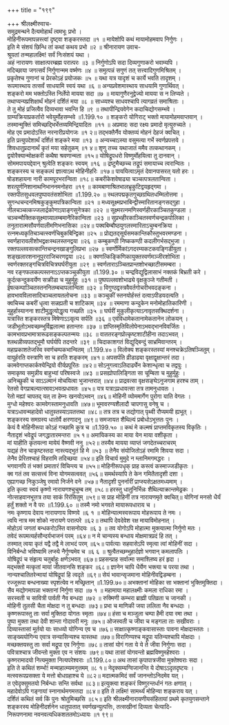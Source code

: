 +++
title = "१९९"

+++
श्रीलक्ष्मीरुवाच-  
समुद्रमन्थने दैत्यमोहार्थं त्वमभूः प्रभो ।  
मोहिनीरूपमापन्नस्त्वां दृष्ट्वा शङ्करस्तदा ॥१ ॥
मायेशोपि कथं मायामोहमवाप निर्गुणः ।  
इति मे संशयं छिन्धि तां कथां कथय प्रभो ॥२ ॥
श्रीनारायण उवाच-  
श्रूयतां तन्महालक्ष्मि! सर्वं निःसंशयं यथा ।  
अहं नारायणः साक्षात्परम्ब्रह्म परात्परः ॥३ ॥
निर्गुणोऽपि सदा दिव्यगुणाकरो भवाम्यपि ।  
मदिच्छाया जगत्सर्वं निर्गुणान्मम वर्ष्मणः ॥४ ॥
समुत्पन्नं सगुणं तत् सत्त्वादिगुणमिश्रितम् ।  
प्रकृतेश्च गुणानां च प्रेरकोऽहं प्रयोजकः ॥५ ॥
यथा यत्र यादृशं च कार्ये भवति तादृशम् ।  
रूपमास्थाय तत्सर्वं साधयामि स्वयं यथा ॥६ ॥
अन्यप्रवेशमास्थाय साधयामि गुणार्थिवत् ।  
शङ्करो मम भक्तोऽस्ति निर्लेपो मायया सदा ॥७ ॥
मायागुणैरनुद्वेज्यो मायया स न लिप्यते ।  
तथाप्यन्यप्रशिक्षार्थं मोहनं दर्शितं मया ॥८ ॥
साध्व्यश्च साधवश्चापि त्यागव्रतं समाश्रिताः ।  
ते तु मोहं प्रजित्वैव दिव्यभावा भवन्ति हि ॥९ ॥
तथापीन्द्रियवेगेन कदाचिद्योगसम्भवे ।  
ग्राम्यक्रियाप्रकर्तारो भवेयुर्मोहसम्भवे ॥1.199.१० ॥
शङ्करो योगिराट् भक्तो मायामोहमवाप्तवान् ।  
तस्मान्मुक्तिं समिच्छद्भिर्भेत्तव्यमिन्द्रियादितः ॥११ ॥
अप्रमादः सदा रक्ष्यः प्रमादो मृत्युरुच्यते ।  
मोह एव प्रमादोऽस्ति नरनारीप्रयोगजः ॥१ २॥
तद्भक्तैर्नैव योक्तव्यं मोहनं देहजं क्वचित् ।  
इति प्रत्युपदेशार्थं दर्शितं शङ्करे मया ॥१३ ॥
अन्यच्चाऽस्या वसुमत्या गर्भे स्वर्णप्रपत्तये ।  
शिवधातुप्रदानार्थं कृतं मया सहेतुकम् ॥१ ४॥
शृणु तच्च यथाजातं ममैव तत्कथानकम् ।  
द्वयोरैक्यान्मोक्षकरी कथैषा श्रवणान्मता ॥१५॥
योषिद्रूपधरो विष्णुर्मोहयित्वा तु दानवान् ।  
सोममपाययद्देवान् श्रुत्वेति शङ्करः स्वयम् ॥१६ ॥
द्रष्टुमैच्छच्च तद्रूपं समायाच्च त्वरान्वितः ।  
शङ्करस्य च सङ्कल्पं ज्ञात्वाऽथ मोहिनीहरिः ॥१७॥
पाययित्वाऽमृतं देवानपासरत् यतो हरः ।  
षोडशहायना नारी कामपूरभरान्विता ॥१८॥
कबरीकेशवेषाढ्या चञ्चत्पत्रलतान्विता ।  
शरत्पूर्णनिशानाथनिभाननमनोहरा ॥१९ ॥
कामबाणाश्रितभालभ्रृकुटिद्वयहृद्गमा ।  
रक्तपीतसुधवलपुष्पावतंसशोभिता ॥1.199.२० ॥
स्थलपद्मकृतगुच्छग्रथितधम्मिलोत्तमा ।  
सुगन्धचन्दनमिश्रकुङ्कुमपत्रिकान्विता ॥२१ ॥
मध्यसूक्ष्मप्रभाबिन्द्वीस्मारितानङ्गसद्गुहा ।  
नीलचञ्चत्कज्जलार्द्रकोणाऽपाङ्गसुनेत्रका ॥२२ ॥
सूक्ष्मरत्नमणिस्वर्णहीरकाञ्चितकुण्डला ।  
चञ्चन्मौक्तिकसूक्ष्माग्र्यालम्बमानैरिकान्विता ॥२३ ॥
सुप्रभहीरकाञ्चितस्वर्णचन्द्रकपोलिका ।  
तनुतारात्मसौवर्णवालीमणिभनासिका ॥२४॥
पक्वबिम्बौष्ठयुगलस्मारिताऽचुम्बनक्रिया ।  
रत्नमध्यकृतिचञ्चत्स्वर्णचिबुकबिन्द्विका ॥२५ ॥
प्रोद्यतद्सूर्यसमकान्तिकौस्तुभवरमण्डना ।  
स्वर्णहारावलीशोभद्वक्षःस्थलस्तनद्वया ॥२६ ॥
कम्बुकण्ठी निष्ककण्ठी कदलीगर्भसद्भुजा ।  
रक्तपल्लवसत्कान्तिचन्द्रनखाङ्गुलिप्रभा ॥२७ ॥
स्वर्णोर्मिकांऽगदरम्यकटकवङ्गिडीयुता ।  
शङ्खलारशनानूपुरराजिचरणद्वया ॥२८ ॥
क्वणत्किङ्किणिकायुक्तस्वर्णमञ्जीरशोभिता ।  
स्वर्णरक्तरङ्गचित्रविचित्रघर्घरीयुता ॥२९ ॥
स्वर्णताराऽञ्चितप्रान्तशोभच्छाटीसमम्बरा ।  
नव रङ्गफलकल्पस्तनाऽऽप्तकञ्चुकीयुता ॥1.199.३० ॥
चन्द्रविद्युद्विलासाभं नक्तकं बिभ्रती करे ।  
कूर्दत्कन्दुकवर्येण सक्रीडा च मुहुर्मुहुः ॥३१ ॥
पुष्पपल्लवशोभाढ्ये वृक्षकुञ्जे गतीमती ।  
ईषत्कम्पाञ्चितस्तननितम्बचापलान्विता ॥३२ ॥
विगुण्ठद्वस्त्रवैवर्तगोचरीभवदङ्कना ।  
हावभावविलासादिचञ्चलायतलोचना ॥३३ ॥
कञ्चुकीं स्तनयोर्हस्तं दत्वाऽपीडयदत्यति ।  
क्वचिच्च कबरीं धृत्वा सन्नह्यती च शाटिकाम् ॥३४ ॥
रममाणा कन्दुकेन मनोमोहातिकारिणी ।  
मुहुर्हास्यानना शाटीमुद्धृत्योद्धृत्य गच्छति ॥३५ ॥
घर्घरीं मुकुलीकृत्याऽनावृतसक्थिदर्शना ।  
यत्रास्ति शङ्करस्तत्र मिषेणाऽऽसृत्य सर्पति ॥३६ ॥
एवंविधामेकतानामेकतानेन लोकयन् ।  
जडीभूतोऽभवच्छम्भुर्विह्वलात्मा हतान्तरः ॥३७ ॥
ज्ञप्तिस्मृतिविलोपेनाऽभवद्भानविवर्जितः ।  
कामभावप्रभामात्रारूढसङ्कल्पतन्मयः ॥३८ ॥
वाततरङ्गप्रोत्कृष्टशाटीहीना तदाऽभवत् ।  
श्लथन्नीव्यपतद्भूमौ घर्घर्यपि तदन्तरे ॥३९ ॥
चिदाकाशगतं विद्युद्बिन्दुं साभ्रमिवान्तरम् ।  
महाप्रकाशतेजस्वि स्वर्णचम्पकभान्वितम् ॥1.199.४०॥
विलोक्य शङ्करस्तस्यां मनश्चक्रेऽतिषञ्जितुम् ।  
वायुर्हरति वस्त्राणि सा च हरति शङ्करम् ॥४१॥
अपसर्पति व्रीडाढ्या वृक्षाद्वृक्षान्तरं तदा ।  
कामवेगाप्तकार्कश्येन्द्रियो वीर्यप्रपूरितः ॥४२॥
सोऽनुगत्वाऽतिदार्ढ्येन केशान्धृत्वा च तद्वपुः ।  
समाकृष्य समुन्नीय बाहुभ्यां परिषस्वजे ॥४३ ॥
प्रसह्योपालिङ्गिता सा चूम्बिता च मुहुर्मुहुः ।  
अनिच्छुकी च साऽऽत्मानं मोचयित्वा भुजान्तरात् ॥४४॥
प्राद्रवत्सा वृक्षसङ्घेऽनुजगाम हरश्च ताम् ।  
रेतसो वेगप्राबल्यात्स्रावऽभवत्प्रधावतः ॥४५॥
यत्र यत्राऽप्रधावत्सा तत्र तामनुधावतः ।  
रेतो मह्यां चापतद् यत् ता हेम्नः खनयोऽभवन् ॥४६॥
मोहिनी व्योममार्गेण पुरोगा याति वेगतः ।  
मुग्धो महेश्वरः कामवेगस्तामनुधावति ॥४७॥
भूमावरण्यशैलादौ चापगासु वनेषु च ।  
यत्राऽधावन्महादेवो धातुस्तस्याऽपतत्तथा ॥४८॥
तत्र तत्र च तद्योगात् पृथ्वी रौप्यमयी ह्यभूत् ।  
शङ्करस्य समग्रस्य धातोर्वै क्षरणादनु ॥४९॥
समजायत शैथिल्यं प्रबोधोऽभूत्ततः पुनः ।  
केयं वै मोहिनीरूपा कोऽहं गच्छामि कुत्र च ॥1.199.५० ॥
कथं मे कल्मषं प्राप्तमविकृतस्य विकृतिः ।  
नैतादृशं भवेद्रूपं जगद्धातारमन्तरा ॥५ १॥
अमायिकस्य का माया येन माया वशीकृता ।  
मां याहीति कृतयत्ना मायेयं वैष्णवी ननु ॥५२॥
तस्यैव मायया व्याप्तं जगदेतच्चराचरम्  
यद्यहं तेन चाकृष्टस्तदा नास्त्यद्भुतं हि मे ॥५३ ॥
तेनैव संयोजितोऽहं रमामि शिवया सदा ।  
तेनैव प्रेरितश्चाहं विहरामि तदिच्छया ॥५४॥
इति विचार्य मुमुदे न म्लानिमगमद्धरः ।  
भगवानपि तं भक्तं प्रमातारं विचिन्त्य च ॥५५॥
मोहिनीरूपधृक् प्राह कस्त्वं कस्माज्जडीकृतः ।  
क्व गतं तव सत्सत्त्वं विना योगमसत्ववत् ॥५६॥
समर्थस्यापि ते केन गमितैतादृशी दशा ।  
एह्यागच्छ निकुञ्जेषु रमावो निर्जने वने ॥५७॥
नैतादृशी पुनर्नारीं प्राप्स्यसेऽक्षतमध्यमाम् ।  
इति कृत्वा स्वयं कृष्णो नारायणश्चुचुम्ब तम् ॥५८॥
हरस्तु धातुनिर्भिन्नः शैथिल्याक्रान्तमेढ्रकः ।  
नोत्साहवानभूत्तत्र तया साकं रिरंसितुम् ॥५९॥
स प्राह मोहिनीं तत्र नारायणमृते क्वचित्॥
योगिनां मनसो धैर्यं हर्तुं शक्तो न वै परः ॥1.199.६० ॥
तस्मै नमो भगवते मायारूपधाराय च ।  
नमः कृष्णाय देवाय नारायणाय विष्णवे ॥६ १ ॥
मोहिन्यात्मस्वरूपाय मोहरूपाय ते नमः ।  
त्वयि नात्र मम शोको नारायणे परात्परे ॥६२॥
तथापि देवदेवेश रक्ष मायाविमोहनात् ।  
मोहोऽयं जगतां बन्धकरोऽस्ति वासनोदयः ॥६ ३ ॥
तव योगोऽपि मोहात्मा मुक्त्यात्मा निर्गुणो मतः ।  
तवेदं रूपमत्यर्हसौन्दर्यभाजनं परम् ॥६४॥
न मे चान्यस्य बन्धाय मोक्षमात्रप्रदं हि तत् ।  
तस्मात् त्वया कृतं यद्वै तद्वै मे लाभदं परम् ॥६५॥
पार्वत्याः सहवासेऽपि स्मृत्वा त्वां मोहिनीं सदा ।  
विनिर्बन्धो भविष्यामि लप्स्ये नैर्गुण्यमेव च ॥६ ६ ॥
श्रुत्वैतच्छम्भुहार्दज्ञो भगवान् कमलापतिः ।  
योषिद्रूपं च संहृत्य चतुर्बाहुः क्षणेऽभवत् ॥६७॥
प्रहसन्प्राह सर्वात्मा समाश्लिष्य हरं हृदा ।  
मद्भक्तो मत्कृतां मायां जीतवानसि शङ्कर ॥६८॥
ज्ञानेन चापि धैर्येण भक्त्या च परया तथा ।  
नान्यश्चातितरेन्मायां योषिद्रूपां हि त्वदृते ॥६९॥
सेयं भावान्सृजमाना मोहिनीवद्विडम्बना ।  
रज्जूरूपा बन्धनाख्या स्पृशत्येव न मच्छ्रितान् ॥1.199.७०॥
अभक्तानां मोहिका सा भक्तानां भुक्तिमुक्तिदा ।  
सैव मद्योगमापन्ना भक्तानां निर्गुणा सदा ॥७ १ ॥
महामाया महालक्ष्मीः कमला राधिका रमा ।  
सरस्वती च सावित्री पार्वती नैव बन्धदा ॥७२ ॥
रुक्मिणी कम्भरा ब्राह्मी पतिव्रता च जानकी ।  
मोहिनी तुलसी चैता मोक्षदा न तु बन्धदाः ॥७३॥
प्रभा च माणिकी जया ललिता नैव बन्धदाः ।  
कृष्णरूपास्तु ताः सर्वा मुक्तिदा योगतः स्मृताः ॥७४॥
हंसा च मञ्जुला चम्पा हैमी दया रमा तथा ।  
पुष्पा मुक्ता तथा देवी शान्ता गोदावरी मनुः ॥७५॥
ओजस्वती च जीवा च मङ्गला ताः सखीवराः ।  
दिव्यास्तासां मूर्तयो याः साध्व्यो योगिन्य एव च ॥७६॥
साक्षात्कृष्णाङ्कवासास्ताः पावना मोक्षदास्ततः ।  
साङ्ख्ययोगिन्य एवात्र सन्यासिन्यश्च यास्तथा ॥७७॥
विरागिण्यश्च मद्रूपा यतिन्यश्चापि मोक्षदाः ।  
मच्छक्तयस्तु ताः सर्वा मद्रूपा एव निर्गुणाः ॥७८॥
तासां योगं गता ये ये ते जीवा निर्गुणाः सदा ।  
पवित्राश्चात्र जीवन्तो मुक्ता एव न संशयः ॥७९॥
यथा तासां योगवन्तो ब्रह्मविष्णुमहेश्वराः ।  
कृष्णरामादयो नित्यमुक्ता नित्यपरेश्वराः ॥1.199.८०॥
अथ तासां कृपापात्रजीवा मुक्तेश्वराः सदा ।  
इति ते कथितं शम्भो! मन्माहात्म्यमनुत्तमम् ॥८ १॥
नेदृक्सम्यग्विजानन्ति ये दोषाऽऽदृतदृष्टयः ।  
मत्स्वरूपप्रसक्ता ये मत्तो बोधग्रहाश्च ये ॥८२॥
मदात्मकमिदं सर्वं जानन्तोऽनिदमेव यत् ।  
त एवेदृक्सुमतयो निर्बन्धाः सन्ति सर्वथा ॥८३॥
इत्युक्त्वा शङ्करं विष्णुरन्तर्धानं गतः क्षणात् ।  
महादेवोऽपि गङ्गायां स्नानार्थमगमत्तदा ॥८४॥
इति ते लक्ष्मि! सामर्थ्यं मोहिन्या शङ्कराय यत् ।  
दर्शितं कथितं सर्व किं पुनः श्रोतुमिच्छसि ॥८५॥
इति श्रीलक्ष्मीनारायणीयसंहितायां प्रथमे कृतयुगसन्ताने शङ्करस्य मोहिनीदर्शनेन धातुपातात् स्वर्णखन्युत्पत्तिः, तत्सखीनां दिव्यता चेत्यादि-  
निरूपणनामा नवनवत्यधिकशततमोऽध्यायः ॥१ ९९॥
    
